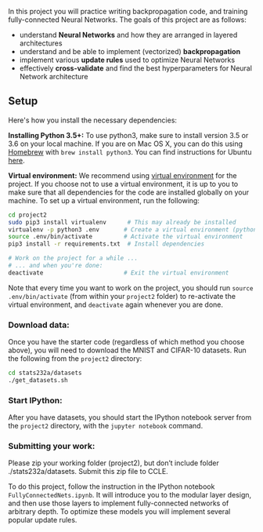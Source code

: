 In this project you will practice writing backpropagation code, and training fully-connected
Neural Networks. The goals of this project
are as follows:

- understand **Neural Networks** and how they are arranged in layered
  architectures
- understand and be able to implement (vectorized) **backpropagation**
- implement various **update rules** used to optimize Neural Networks
- effectively **cross-validate** and find the best hyperparameters for Neural
  Network architecture


## Setup
Here's how you install the necessary dependencies:

**Installing Python 3.5+:**
To use python3, make sure to install version 3.5 or 3.6 on your local machine. If you are on Mac OS X, you can do this using [Homebrew](https://brew.sh) with `brew install python3`. You can find instructions for Ubuntu [here](https://www.digitalocean.com/community/tutorials/how-to-install-python-3-and-set-up-a-local-programming-environment-on-ubuntu-16-04).

**Virtual environment:**
We recommend using [virtual environment](http://docs.python-guide.org/en/latest/dev/virtualenvs/) for the project. If you choose not to use a virtual environment, it is up to you to make sure that all dependencies for the code are installed globally on your machine. To set up a virtual environment, run the following:

```bash
cd project2
sudo pip3 install virtualenv      # This may already be installed
virtualenv -p python3 .env       # Create a virtual environment (python3)
source .env/bin/activate         # Activate the virtual environment
pip3 install -r requirements.txt  # Install dependencies

# Work on the project for a while ...
# ... and when you're done:
deactivate                       # Exit the virtual environment
```

Note that every time you want to work on the project, you should run `source .env/bin/activate` (from within your `project2` folder) to re-activate the virtual environment, and `deactivate` again whenever you are done.

### Download data:
Once you have the starter code (regardless of which method you choose above), you will need to download the MNIST and CIFAR-10 datasets.
Run the following from the `project2` directory:

```bash
cd stats232a/datasets
./get_datasets.sh
```

### Start IPython:
After you have datasets, you should start the IPython notebook server from the
`project2` directory, with the `jupyter notebook` command.

### Submitting your work:
Please zip your working folder (project2), but don’t include folder ./stats232a/datasets. Submit this zip file to CCLE.

To do this project, follow the instruction in the IPython notebook `FullyConnectedNets.ipynb`. It will introduce you to the
modular layer design, and then use those layers to implement fully-connected
networks of arbitrary depth. To optimize these models you will implement several
popular update rules.

